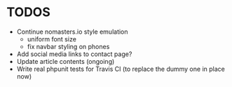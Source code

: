 # TODOS
* Continue nomasters.io style emulation
  * uniform font size
  * fix navbar styling on phones
* Add social media links to contact page?
* Update article contents (ongoing)
* Write real phpunit tests for Travis CI (to replace the dummy one in place now)
